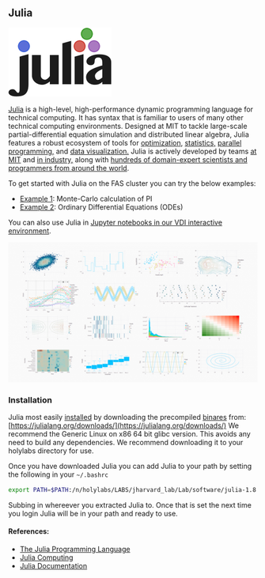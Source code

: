 ## Julia

![Julia Logo](Images/julia-logo.png)

[Julia](https://en.wikipedia.org/wiki/Julia_(programming_language)) is a high-level, high-performance dynamic programming language for technical computing. It has syntax that is familiar to users of many other technical computing environments. Designed at MIT to tackle large-scale partial-differential equation simulation and distributed linear algebra, Julia features a robust ecosystem of tools for
[optimization,](https://www.juliaopt.org/)
[statistics,](https://juliastats.github.io/)
[parallel programming,](https://julia.mit.edu/#parallel) and 
[data visualization.](https://juliaplots.github.io/)
Julia is actively developed by teams
[at MIT](https://julia.mit.edu/) and 
[in industry,](https://juliacomputing.com/) along with 
[hundreds of domain-expert scientists and programmers from around the world](https://github.com/JuliaLang/julia/graphs/contributors).

To get started with Julia on the FAS cluster you can try the below examples:

* [Example 1](Example1): Monte-Carlo calculation of PI
* [Example 2](Example2): Ordinary Differential Equations (ODEs)

You can also use Julia in [Jupyter notebooks in our VDI interactive environment](Notebook.md).

![Gadfly Demo](Images/gadfly-demo.png)

### Installation
Julia most easily [installed](https://docs.julialang.org/en/v1/manual/getting-started/) by downloading the precompiled [binares](https://github.com/fasrc/User_Codes/blob/master/Documents/Software/Binaries.md) from: [https://julialang.org/downloads/](https://julialang.org/downloads/) We recommend the Generic Linux on x86 64 bit glibc version. This avoids any need to build any dependencies. We recommend downloading it to your holylabs directory for use.

Once you have downloaded Julia you can add Julia to your path by setting the following in your <code>~/.bashrc</code>

```bash
export PATH=$PATH:/n/holylabs/LABS/jharvard_lab/Lab/software/julia-1.8.5/bin
```

Subbing in whereever you extracted Julia to. Once that is set the next time you login Julia will be in your path and ready to use.



#### References:

* [The Julia Programming Language](https://julialang.org/)
* [Julia Computing](https://juliacomputing.com/)
* [Julia Documentation](https://docs.julialang.org/en/v1/)


